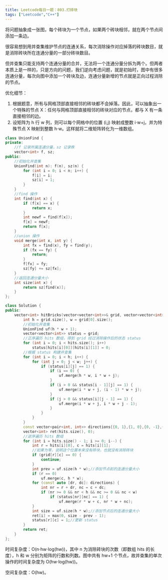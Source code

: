 ```yaml
---
title: Leetcode每日一题：803.打砖块
tags: ["Leetcode","C++"]
---
```


将问题抽象成一张图，每个砖块为一个节点，如果两个砖块相邻，就在两个节点间添加一条边。

很容易想到用并查集维护节点的连通关系，每次消除操作对应掉落的砖块数目，就是消除砖块所在连通分量的一部分砖块数目。

但并查集只能支持两个连通分量的合并，无法将一个连通分量分拆为两个。但两者本质上是一样的，只是方向的问题，我们逆向考虑问题，就是初始时，图中有很多连通分量，每次向图中添加一个砖块及边，连通分量新增的节点就是正向过程消除的节点。

优化细节：

1. 根据题意，所有与网格顶部直接相邻的砖块都不会掉落。因此，可以抽象出一个特殊的节点 X：任何与网格顶部直接相邻的砖块对应的节点，都与 X 有一条直接相邻的边。
2. 设矩阵为 h 行 w 列，则可以每个网格中的位置 (i,j) 映射成整数 i⋅w+j，并为特殊节点 X 映射到整数 h⋅w。这样就将二维矩阵转化为一维数组。


~~~c++
class UnionFind {
private:
    //f 记录所属连通分量，sz 记录秩
    vector<int> f, sz;
public:
    //初始化并查集
    UnionFind(int n): f(n), sz(n) {
        for (int i = 0; i < n; i++) {
            f[i] = i;
            sz[i] = 1;
        }
    }
	//find 操作
    int find(int x) {
        if (f[x] == x) {
            return x;
        }
        int newf = find(f[x]);
        f[x] = newf;
        return f[x];
    }
	//union 操作
    void merge(int x, int y) {
        int fx = find(x), fy = find(y);
        if (fx == fy) {
            return;
        }
        f[fx] = fy;
        sz[fy] += sz[fx];
    }
    //返回连通分量大小
    int size(int x) {
        return sz[find(x)];
    }
};

class Solution {
public:
    vector<int> hitBricks(vector<vector<int>>& grid, vector<vector<int>>& hits) {
        int h = grid.size(), w = grid[0].size();
        //初始化并查集
        UnionFind uf(h * w + 1);
        vector<vector<int>> status = grid;
        //正序遍历 hits 数组，得到 grid 经过消除操作后的状态 status
        for (int i = 0; i < hits.size(); i++)
            status[hits[i][0]][hits[i][1]] = 0;
        //根据 status 构建并查集
        for (int i = 0; i < h; i++) {
            for (int j = 0; j < w; j++) {
                if (status[i][j] == 1) {
                    if (i == 0) {
                        uf.merge(h * w, i * w + j);
                    }
                    if (i > 0 && status[i - 1][j] == 1) {
                        uf.merge(i * w + j, (i - 1) * w + j);
                    }
                    if (j > 0 && status[i][j - 1] == 1) {
                        uf.merge(i * w + j, i * w + j - 1);
                    }
                }
            }
        }
        const vector<pair<int, int>> directions{{0, 1},{1, 0},{0, -1},{-1, 0}};
        vector<int> ret(hits.size(), 0);
        //逆序遍历 hits 数组
        for (int i = hits.size() - 1; i >= 0; i--) {
            int r = hits[i][0], c = hits[i][1];
            //如果为零，说明这个位置本来没有砖块，也就没有消除砖块
            if (grid[r][c] == 0) {
                continue;
            }
            int prev = uf.size(h * w);//添加节点前的连通分量大小
            if (r == 0)
                uf.merge(c, h * w);
            for (const auto [dr, dc]: directions) {
                int nr = r + dr, nc = c + dc;
                if (nr >= 0 && nr < h && nc >= 0 && nc < w)
                    if (status[nr][nc] == 1) {
                        uf.merge(r * w + c, nr * w + nc);
            }
            int size = uf.size(h * w);//添加节点后的连通分量大小
            ret[i] = max(0, size - prev - 1);
            status[r][c] = 1;//更新 status
        }
        return ret;
    }
};
~~~

时间复杂度：O(n⋅hw⋅log(hw))，其中 n 为消除砖块的次数（即数组 hits 的长度），h 和 w 分别为矩阵的行数和列数。图中共有 hw+1 个节点，故并查集的单次操作的时间复杂度为 O(hw⋅log(hw))。

空间复杂度：O(hw)。
